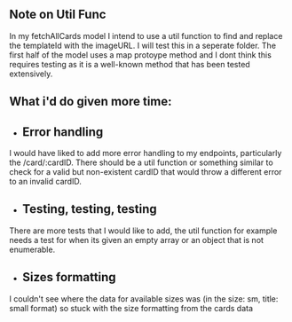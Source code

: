 ## Note on Util Func

In my fetchAllCards model I intend to use a util function to find and replace the templateId with the imageURL. I will test this in a seperate folder. The first half of the model uses a map protoype method and I dont think this requires testing as it is a well-known method that has been tested extensively.

## What i'd do given more time:

- ## Error handling

I would have liked to add more error handling to my endpoints, particularly the /card/:cardID. There should be a util function or something similar to check for a valid but non-existent cardID that would throw a different error to an invalid cardID.

- ## Testing, testing, testing

There are more tests that I would like to add, the util function for example needs a test for when its given an empty array or an object that is not enumerable.

- ## Sizes formatting

I couldn't see where the data for available sizes was (in the size: sm, title: small format) so stuck with the size formatting from the cards data

